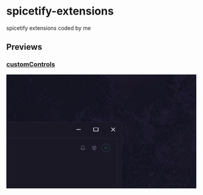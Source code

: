 # spicetify-extensions

spicetify extensions coded by me

## Previews

### [customControls](customControls)

![](customControls/preview.gif)
